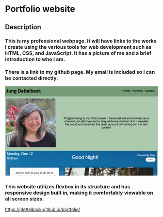 # Portfolio website

## Description
### This is my professional webpage.  It will have links to the works I create using the various tools for web development such as HTML, CSS, and JavaScript.  It has a picture of me and a brief introduction to who I am. 


### There is a link to my github page.  My email is included so I can be contacted directly.

![screenshot](https://raw.githubusercontent.com/jdettelback/portfolio/main/Assets/images/portfolioscreenshot.png)

### This website utilizes flexbox in its structure and has responsive design built in, making it comfortably viewable on all screen sizes.

https://jdettelback.github.io/portfolio/